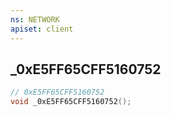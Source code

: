 ```yaml
---
ns: NETWORK
apiset: client
---
```

## _0xE5FF65CFF5160752

```c
// 0xE5FF65CFF5160752
void _0xE5FF65CFF5160752();
```





